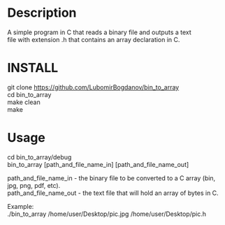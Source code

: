 Description  
===================================================================     
A simple program in C that reads a binary file and outputs a text  
file with extension .h that contains an array declaration in C.  

INSTALL  
===================================================================     
git clone https://github.com/LubomirBogdanov/bin_to_array  
cd bin_to_array  
make clean  
make  
  
Usage  
===================================================================     
cd bin_to_array/debug  
bin_to_array [path_and_file_name_in] [path_and_file_name_out]  
  
path_and_file_name_in - the binary file to be converted to a C array (bin, jpg, png, pdf, etc).  
path_and_file_name_out - the text file that will hold an array of bytes in C.  
  
Example:  
./bin_to_array /home/user/Desktop/pic.jpg /home/user/Desktop/pic.h  

